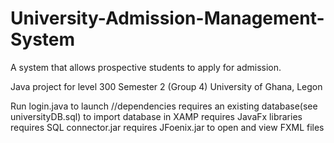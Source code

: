 # University-Admission-Management-System
A system that allows prospective students to apply for admission.

Java project for level 300 Semester 2 (Group 4)
University of Ghana, Legon

Run login.java to launch
//dependencies
requires an existing database(see universityDB.sql) to import database in XAMP
requires JavaFx libraries
requires SQL connector.jar
requires JFoenix.jar to open and view FXML files
